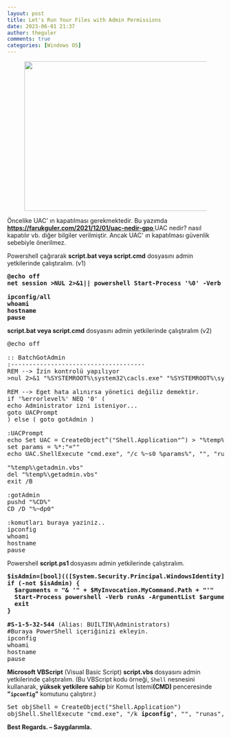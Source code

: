 ```yaml
---
layout: post
title: Let's Run Your Files with Admin Permissions
date: 2023-06-01 21:37
author: theguler
comments: true
categories: [Windows OS]
---
```

<!-- wp:image {"id":7315,"width":494,"height":348,"sizeSlug":"large","linkDestination":"none"} -->
<figure class="wp-block-image size-large is-resized"><img src="https://theguler.wordpress.com/wp-content/uploads/2023/06/batch-scripting-1.webp?w=451" alt="" class="wp-image-7315" width="494" height="348" /></figure>
<!-- /wp:image -->

<!-- wp:paragraph -->
<p>Öncelike UAC' ın kapatılması gerekmektedir. Bu yazımda <a href="https://farukguler.com/2021/12/01/uac-nedir-gpo/"><strong>https://farukguler.com/2021/12/01/uac-nedir-gpo </strong></a>UAC nedir? nasıl kapatılır vb. diğer bilgiler verilmiştir. Ancak UAC' ın kapatılması güvenlik sebebiyle önerilmez.</p>
<!-- /wp:paragraph -->

<!-- wp:paragraph -->
<p>Powershell çağırarak <strong>script.bat veya script.cmd</strong> dosyasını admin yetkilerinde çalıştıralım. (v1)</p>
<!-- /wp:paragraph -->

<!-- wp:preformatted -->
<pre class="wp-block-preformatted"><strong>@echo off
net session &gt;NUL 2&gt;&amp;1|| powershell Start-Process '%0' -Verb RunAs&amp;&amp; exit /b|| exit /b

ipconfig/all
whoami
hostname
pause</strong></pre>
<!-- /wp:preformatted -->

<!-- wp:paragraph -->
<p><strong>script.bat veya script.cmd</strong> dosyasını admin yetkilerinde çalıştıralım (v2)</p>
<!-- /wp:paragraph -->

<!-- wp:preformatted -->
<pre class="wp-block-preformatted">@echo off

:: BatchGotAdmin
:-------------------------------------
REM --&gt; İzin kontrolü yapılıyor
&gt;nul 2&gt;&amp;1 "%SYSTEMROOT%\system32\cacls.exe" "%SYSTEMROOT%\system32\config\system"

REM --&gt; Eget hata alınırsa yönetici değiliz demektir.
if '%errorlevel%' NEQ '0' (
echo Administrator izni isteniyor...
goto UACPrompt
) else ( goto gotAdmin )

:UACPrompt
echo Set UAC = CreateObject^("Shell.Application"^) &gt; "%temp%\getadmin.vbs"
set params = %*:"=""
echo UAC.ShellExecute "cmd.exe", "/c %~s0 %params%", "", "runas", 1 &gt;&gt; "%temp%\getadmin.vbs"

"%temp%\getadmin.vbs"
del "%temp%\getadmin.vbs"
exit /B

:gotAdmin
pushd "%CD%"
CD /D "%~dp0"

:komutları buraya yaziniz..
ipconfig
whoami
hostname
pause</pre>
<!-- /wp:preformatted -->

<!-- wp:paragraph -->
<p>Powershell <strong>script.ps1 </strong>dosyasını admin yetkilerinde çalıştıralım.</p>
<!-- /wp:paragraph -->

<!-- wp:preformatted -->
<pre class="wp-block-preformatted"><strong>$isAdmin=[bool](([System.Security.Principal.WindowsIdentity]::GetCurrent()).groups -match "S-1-5-32-544")
if (-not $isAdmin) {
  $arguments = "&amp; '" + $MyInvocation.MyCommand.Path + "'"
  Start-Process powershell -Verb runAs -ArgumentList $arguments
  exit
}</strong>

<strong>#S-1-5-32-544</strong> (Alias: BUILTIN\Administrators)
#Buraya PowerShell içeriğinizi ekleyin.
ipconfig
whoami
hostname
pause</pre>
<!-- /wp:preformatted -->

<!-- wp:paragraph -->
<p><strong>Microsoft VBScript</strong> (Visual Basic Script) <strong>script.vbs </strong>dosyasını admin yetkilerinde çalıştıralım. (Bu VBScript kodu örneği, <code>Shell</code> nesnesini kullanarak, <strong>yüksek yetkilere sahip </strong>bir Komut İstemi<strong>(CMD) </strong>penceresinde <strong>"<code>ipconfig</code>"</strong> komutunu çalıştırır.)</p>
<!-- /wp:paragraph -->

<!-- wp:preformatted -->
<pre class="wp-block-preformatted">Set objShell = CreateObject("Shell.Application")
objShell.ShellExecute "cmd.exe", "/k <strong>ipconfig</strong>", "", "runas", 1</pre>
<!-- /wp:preformatted -->

<!-- wp:paragraph -->
<p><strong>Best Regards. – Saygılarımla.</strong></p>
<!-- /wp:paragraph -->
